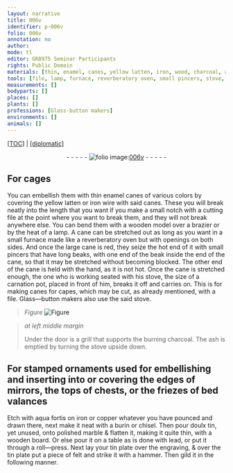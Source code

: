 ```yaml
---
layout: narrative
title: 006v
identifier: p-006v
folio: 006v
annotation: no
author:
mode: tl
editor: GR8975 Seminar Participants
rights: Public Domain
materials: [thin, enamel, canes, yellow latten, iron, wood, charcoal, ash, aqua fortis, copper, doulx tin, polished marble, wooden, lead, tin, felt, gild]
tools: [file, lamp, furnace, reverberatory oven, small pincers, stove, burin, chisel, polished marble, wooden board, table, roll-press, piece of felt, hammer]
measurements: []
bodyparts: []
places: []
plants: []
professions: [Glass-button makers]
environments: []
animals: []
---
```


 <p><a href="{{ site.baseurl }}/translation/">[TOC]</a> | <a href="{{ site.baseurl }}/texts/p-006v_tc/" target="_blank">[diplomatic]</a></p><div class="folio" align="center">- - - - - <a href="http://gallica.bnf.fr/ark:/12148/btv1b10500001g/f18.image" target="_blank"><img src="https://cu-mkp.github.io/2017-workshop-edition/assets/photo-icon.png" alt="folio image: " style="display:inline-block; margin-bottom:-3px;"/>006v</a> - - - - - </div>  
  

## For cages

 
You can embellish them with <span class="m">thin</span> <span class="m">enamel</span> <span class="m">canes</span> of various colors by covering the <span class="m">yellow latten</span> or <span class="m">iron</span> wire with said canes. These you will break neatly into the length that you want if you make a small notch with a cutting <span class="tl">file</span> at the point where you want to break them, and they will not break anywhere else. You can bend them with a <span class="m">wood</span>en model over a brazier or by the heat of a <span class="tl">lamp</span>. A cane can be stretched out as long as you want in a small <span class="tl">furnace</span> made like a <span class="tl">reverberatory oven</span> but with openings on both sides. And once the large cane is red, they seize the hot end of it with <span class="tl">small pincers</span> that have long beaks, with one end of the beak inside the end of the cane, so that it may be stretched without becoming blocked. The other end of the cane is held with the hand, as it is not hot. Once the cane is stretched enough, the one who is working seated with his <span class="tl">stove</span>, the size of a carnation pot, placed in front of him, breaks it off and carries on. This is for making canes for capes, which may be cut, as already mentioned, with a <span class="tl">file</span>. <span class="pro">Glass—button makers</span> also use the said <span class="tl">stove</span>.
 
> *Figure*
> <a href="https://drive.google.com/open?id=0B9-oNrvWdlO5eVFRYjVCTmczcmM" target="_blank"><img src="https://cu-mkp.github.io/GR8975-edition/assets/photo-icon.png" alt="Figure" style="display:inline-block; margin-bottom:-3px;"/></a>
 
> *at left middle margin*
> 
> 
>   Under the door is a grill that supports the burning <span class="m">charcoal</span>. The <span class="m">ash</span> is emptied by turning the <span class="tl">stove</span> upside down.
 
 
  

## For stamped ornaments used for embellishing and inserting into or covering the edges of mirrors, the tops of chests, or the friezes of bed valances

 
Etch with <span class="m">aqua fortis</span> on <span class="m">iron</span> or <span class="m">copper</span> whatever you have pounced and drawn there, next make it neat with a <span class="tl">burin</span> or <span class="tl">chisel</span>. Then pour <span class="m">doulx tin</span>, yet unused, onto <span class="tl"><span class="m">polished marble</span></span> & flatten it, making it quite thin, with a <span class="tl"><span class="m">wooden</span> board</span>. Or else pour it on a <span class="tl">table</span> as is done with <span class="m">lead</span>, or put it through a <span class="tl">roll—press</span>. Next lay your <span class="m">tin</span> plate over the engraving, & over the <span class="m">tin</span> plate put a <span class="tl">piece of <span class="m">felt</span></span> and strike it with a <span class="tl">hammer</span>. Then <span class="m">gild</span> it in the following manner.
 
 